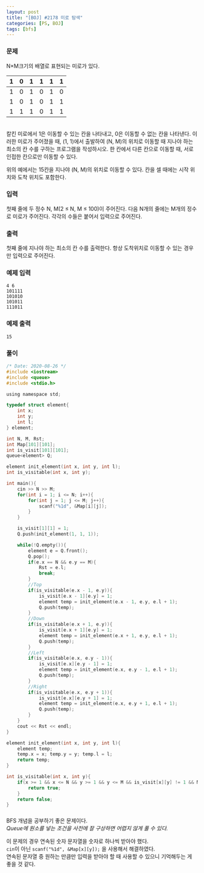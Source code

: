 ```yaml
---
layout: post
title: "[BOJ] #2178 미로 탐색"
categories: [PS, BOJ]
tags: [bfs]
---
```


### 문제

N×M크기의 배열로 표현되는 미로가 있다.

| 1    | 0    | 1    | 1    | 1    | 1    |
| ---- | ---- | ---- | ---- | ---- | ---- |
| 1    | 0    | 1    | 0    | 1    | 0    |
| 1    | 0    | 1    | 0    | 1    | 1    |
| 1    | 1    | 1    | 0    | 1    | 1    |


<br>칼킨 미로에서 1은 이동할 수 있는 칸을 나타내고, 0은 이동할 수 없는 칸을 나타낸다. 이러한 미로가 주어졌을 때, (1, 1)에서 출발하여 (N, M)의 위치로 이동할 때 지나야 하는 최소의 칸 수를 구하는 프로그램을 작성하시오. 한 칸에서 다른 칸으로 이동할 때, 서로 인접한 칸으로만 이동할 수 있다.

위의 예에서는 15칸을 지나야 (N, M)의 위치로 이동할 수 있다. 칸을 셀 때에는 시작 위치와 도착 위치도 포함한다.

### 입력
첫째 줄에 두 정수 N, M(2 ≤ N, M ≤ 100)이 주어진다. 다음 N개의 줄에는 M개의 정수로 미로가 주어진다. 각각의 수들은 붙어서 입력으로 주어진다.

### 출력
첫째 줄에 지나야 하는 최소의 칸 수를 출력한다. 항상 도착위치로 이동할 수 있는 경우만 입력으로 주어진다.

### 예제 입력
```
4 6
101111
101010
101011
111011
```

### 예제 출력
```
15
```

### 풀이
```c
/* Date: 2020-08-26 */
#include <iostream>
#include <queue>
#include <stdio.h>

using namespace std;

typedef struct element{
    int x;
    int y;
    int l;
} element;

int N, M, Rst;
int Map[101][101];
int is_visit[101][101];
queue<element> Q;

element init_element(int x, int y, int l);
int is_visitable(int x, int y);

int main(){
    cin >> N >> M;
    for(int i = 1; i <= N; i++){
        for(int j = 1; j <= M; j++){
            scanf("%1d", &Map[i][j]);
        }
    }

    is_visit[1][1] = 1;
    Q.push(init_element(1, 1, 1));

    while(!Q.empty()){
        element e = Q.front();
        Q.pop();
        if(e.x == N && e.y == M){
            Rst = e.l;
            break;
        }
        //Top
        if(is_visitable(e.x - 1, e.y)){
            is_visit[e.x - 1][e.y] = 1;
            element temp = init_element(e.x - 1, e.y, e.l + 1);
            Q.push(temp);
        }
        //Down
        if(is_visitable(e.x + 1, e.y)){
            is_visit[e.x + 1][e.y] = 1;
            element temp = init_element(e.x + 1, e.y, e.l + 1);
            Q.push(temp);
        }
        //Left
        if(is_visitable(e.x, e.y - 1)){
            is_visit[e.x][e.y - 1] = 1;
            element temp = init_element(e.x, e.y - 1, e.l + 1);
            Q.push(temp);
        }
        //Right
        if(is_visitable(e.x, e.y + 1)){
            is_visit[e.x][e.y + 1] = 1;
            element temp = init_element(e.x, e.y + 1, e.l + 1);
            Q.push(temp);
        }
    }
    cout << Rst << endl;
}

element init_element(int x, int y, int l){
    element temp;
    temp.x = x; temp.y = y; temp.l = l;
    return temp;
}

int is_visitable(int x, int y){
    if(x >= 1 && x <= N && y >= 1 && y <= M && is_visit[x][y] != 1 && Map[x][y] != 0){
        return true;
    }
    return false;
}
```

###
BFS 개념을 공부하기 좋은 문제이다.
<br>_Queue에 원소를 넣는 조건을 사전에 잘 구상하면 어렵지 않게 풀 수 있다._

이 문제의 경우 연속된 숫자 문자열을 숫자로 하나씩 받아야 했다.
<br>`cin`이 아닌 `scanf("%1d", &Map[x][y]);` 을 사용해서 해결하였다.
<br>연속된 문자열 중 원하는 만큼만 입력을 받아야 할 때 사용할 수 있으니 기억해두는 게 좋을 것 같다.
